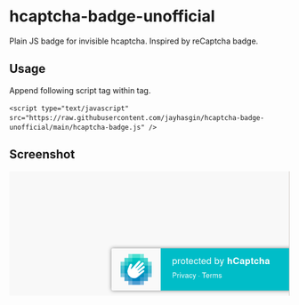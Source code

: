 # hcaptcha-badge-unofficial
Plain JS badge for invisible hcaptcha. Inspired by reCaptcha badge.

## Usage
Append following script tag within <body> tag.

`<script type="text/javascript" src="https://raw.githubusercontent.com/jayhasgin/hcaptcha-badge-unofficial/main/hcaptcha-badge.js" />`

## Screenshot
![Screenshot](screenshot.png)
